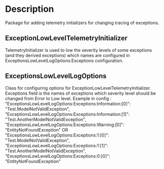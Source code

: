 ﻿# Description
Package for adding telemetry initializers for changing tracing of exceptions.

## ExceptionLowLevelTelemetryInitializer 
TelemetryInitializer is used to low the severity levels of some exceptions (and they derived exceptions)
which names are configured in ExceptionsLowLevelLogOptions:Exceptions configuration.

## ExceptionsLowLevelLogOptions 
Class for configuring options for ExceptionLowLevelTelemetryInitializer.
Exceptions field is the names of exceptions which severity level should be changed from Error to Low level.
Example in config :
    "ExceptionsLowLevelLogOptions:Exceptions:Information:[0]": "Test.ModelNotValidException",
    "ExceptionsLowLevelLogOptions:Exceptions:Information:[1]": "Test.AnotherModelNotValidException",
    "ExceptionsLowLevelLogOptions:Exceptions:Warning:[0]": "EntityNotFoundException"
    OR
    "ExceptionsLowLevelLogOptions:Exceptions:1:[0]": "Test.ModelNotValidException",
    "ExceptionsLowLevelLogOptions:Exceptions:1:[1]": "Test.AnotherModelNotValidException",
    "ExceptionsLowLevelLogOptions:Exceptions:0:[0]": "EntityNotFoundException"